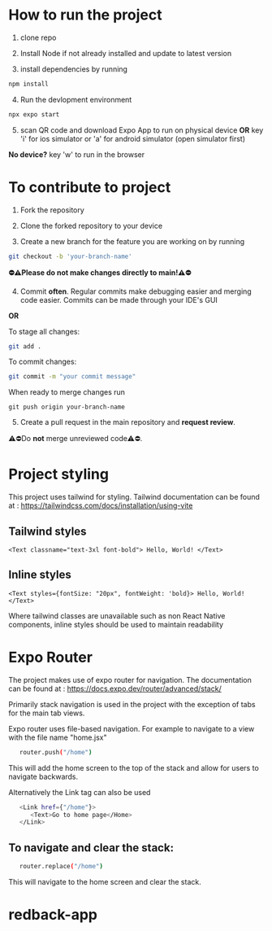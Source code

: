 # How to run the project


1. clone repo

2. Install Node if not already installed and update to latest version

3. install dependencies by running
   
```bash
npm install
```

4. Run the devlopment environment

```bash
npx expo start
```

5. scan QR code and download Expo App to run on physical device **OR** key 'i' for ios simulator or 'a' for android simulator (open simulator first)

**No device?** 
key 'w' to run in the browser

# To contribute to project 

1. Fork the repository

2. Clone the forked repository to your device

3. Create a new branch for the feature you are working on by running
```bash
git checkout -b 'your-branch-name'
```

**⛔️⚠️Please do not make changes directly to main!⚠️⛔️**
 
4. Commit **often**. Regular commits make debugging easier and merging code easier. Commits can be made through your IDE's GUI

   
 **OR**

To stage all changes: 
```bash
git add .
```

To commit changes:
```bash 
git commit -m "your commit message"
``` 
 
When ready to merge changes run
```bash'
git push origin your-branch-name
```
 
5. Create a pull request in the main repository and **request review**.
   
⚠️⛔️Do **not** merge unreviewed code⚠️⛔️.

# Project styling

This project uses tailwind for styling. Tailwind documentation can be found at : https://tailwindcss.com/docs/installation/using-vite

## Tailwind styles
```<Text classname="text-3xl font-bold"> Hello, World! </Text>```

## Inline styles

```<Text styles={fontSize: "20px", fontWeight: 'bold}> Hello, World! </Text>```

Where tailwind classes are unavailable such as non React Native components, inline styles should be used to maintain readability 

# Expo Router

The project makes use of expo router for navigation. The documentation can be found at : https://docs.expo.dev/router/advanced/stack/

Primarily stack navigation is used in the project with the exception of tabs for the main tab views. 

Expo router uses file-based navigation. For example to navigate to a view with the file name "home.jsx"

```bash
   router.push("/home")
```
This will add the home screen to the top of the stack and allow for users to navigate backwards.

Alternatively the Link tag can also be used
```bash
   <Link href={"/home"}>
      <Text>Go to home page</Home>
   </Link>
```

##  To navigate and clear the stack:

```bash
   router.replace("/home")
```

This will navigate to the home screen and clear the stack.


# redback-app
